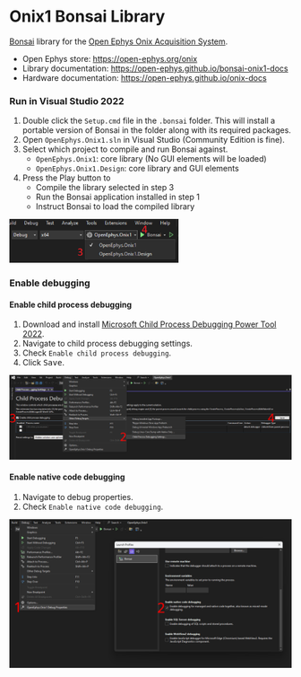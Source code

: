 # Onix1 Bonsai Library
[Bonsai](https://bonsai-rx.org/) library for the [Open Ephys Onix
Acquisition System](https://open-ephys.github.io/onix-docs).

- Open Ephys store: https://open-ephys.org/onix
- Library documentation: https://open-ephys.github.io/bonsai-onix1-docs
- Hardware documentation: https://open-ephys.github.io/onix-docs

### Run in Visual Studio 2022
1. Double click the `Setup.cmd` file in the `.bonsai` folder. This will install a
   portable version of Bonsai in the folder along with its required packages.
1. Open `OpenEphys.Onix1.sln` in Visual Studio (Community Edition is fine).
1. Select which project to compile and run Bonsai against.
   - `OpenEphys.Onix1`: core library (No GUI elements will be loaded)
   - `OpenEphys.Onix1.Design`: core library and GUI elements
1. Press the Play button to
   - Compile the library selected in step 3
   - Run the Bonsai application installed in step 1
   - Instruct Bonsai to load the compiled library

<img alt="Select which library to compile" src="./images/build-and-run.png" width="60%" />

### Enable debugging

#### Enable child process debugging
1. Download and install [Microsoft Child Process Debugging Power Tool 2022](https://marketplace.visualstudio.com/items?itemName=vsdbgplat.MicrosoftChildProcessDebuggingPowerTool2022).
1. Navigate to child process debugging settings.
1. Check `Enable child process debugging`.
1. Click <kbd>Save</kbd>.

![Child process debugging](./images/child-process-debugging.webp)

#### Enable native code debugging
1.  Navigate to debug properties.
1.  Check `Enable native code debugging`.

![Enable native code debugging](./images/native-code-debugging.webp)

